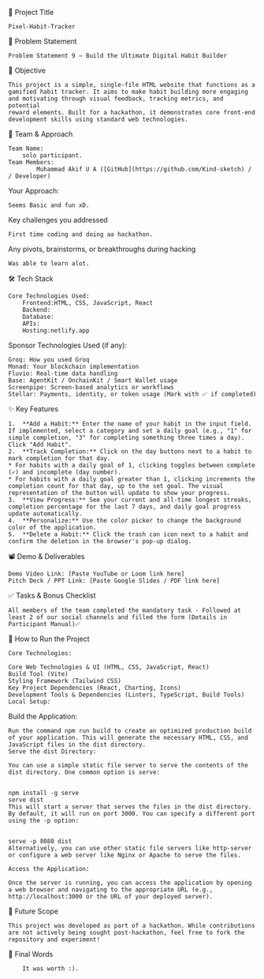 🚀 Project Title

	Pixel-Habit-Tracker


📌 Problem Statement

	Problem Statement 9 – Build the Ultimate Digital Habit Builder

🎯 Objective

	This project is a simple, single-file HTML website that functions as a gamified habit tracker. It aims to make habit building more engaging and motivating through visual feedback, tracking metrics, and potential 
	reward elements. Built for a hackathon, it demonstrates core front-end development skills using standard web technologies.

🧠 Team & Approach

 	Team Name:
 		solo participant.
	Team Members:
			Muhammad Akif U A ([GitHub](https://github.com/Kind-sketch) /  / Developer)
Your Approach:

	Seems Basic and fun xD.
Key challenges you addressed
		
  	First time coding and doing aa hackathon.
Any pivots, brainstorms, or breakthroughs during hacking
	
 	Was able to learn alot.
🛠️ Tech Stack
	
 	Core Technologies Used:
		Frontend:HTML, CSS, JavaScript, React
		Backend:
		Database:
		APIs:
		Hosting:netlify.app
Sponsor Technologies Used (if any):
	
  	Groq: How you used Groq
 	Monad: Your blockchain implementation
 	Fluvio: Real-time data handling
 	Base: AgentKit / OnchainKit / Smart Wallet usage
 	Screenpipe: Screen-based analytics or workflows
 	Stellar: Payments, identity, or token usage (Mark with ✅ if completed)
✨ Key Features

	1.  **Add a Habit:** Enter the name of your habit in the input field. If implemented, select a category and set a daily goal (e.g., "1" for simple completion, "3" for completing something three times a day). Click "Add Habit".
	2.  **Track Completion:** Click on the day buttons next to a habit to mark completion for that day.
    * For habits with a daily goal of 1, clicking toggles between complete (✓) and incomplete (day number).
    * For habits with a daily goal greater than 1, clicking increments the completion count for that day, up to the set goal. The visual representation of the button will update to show your progress.
	3.  **View Progress:** See your current and all-time longest streaks, completion percentage for the last 7 days, and daily goal progress update automatically.
	4.  **Personalize:** Use the color picker to change the background color of the application.
	5.  **Delete a Habit:** Click the trash can icon next to a habit and confirm the deletion in the browser's pop-up dialog.

📽️ Demo & Deliverables
	
 	Demo Video Link: [Paste YouTube or Loom link here]
	Pitch Deck / PPT Link: [Paste Google Slides / PDF link here]
✅ Tasks & Bonus Checklist
	
  	All members of the team completed the mandatory task - Followed at least 2 of our social channels and filled the form (Details in Participant Manual)✅


🧪 How to Run the Project
	
 	Core Technologies:

	Core Web Technologies & UI (HTML, CSS, JavaScript, React)
	Build Tool (Vite)
	Styling Framework (Tailwind CSS)
	Key Project Dependencies (React, Charting, Icons)
	Development Tools & Dependencies (Linters, TypeScript, Build Tools)
	Local Setup:

Build the Application:

	Run the command npm run build to create an optimized production build of your application. This will generate the necessary HTML, CSS, and JavaScript files in the dist directory.
	Serve the dist Directory:
	
	You can use a simple static file server to serve the contents of the dist directory. One common option is serve:
	
	
	npm install -g serve
	serve dist
	This will start a server that serves the files in the dist directory. By default, it will run on port 3000. You can specify a different port using the -p option:
	
	
	serve -p 8080 dist
	Alternatively, you can use other static file servers like http-server or configure a web server like Nginx or Apache to serve the files.
	
	Access the Application:
	
	Once the server is running, you can access the application by opening a web browser and navigating to the appropriate URL (e.g., http://localhost:3000 or the URL of your deployed server).
🧬 Future Scope

	This project was developed as part of a hackathon. While contributions are not actively being sought post-hackathon, feel free to fork the repository and experiment!


🏁 Final Words

		It was worth :).
